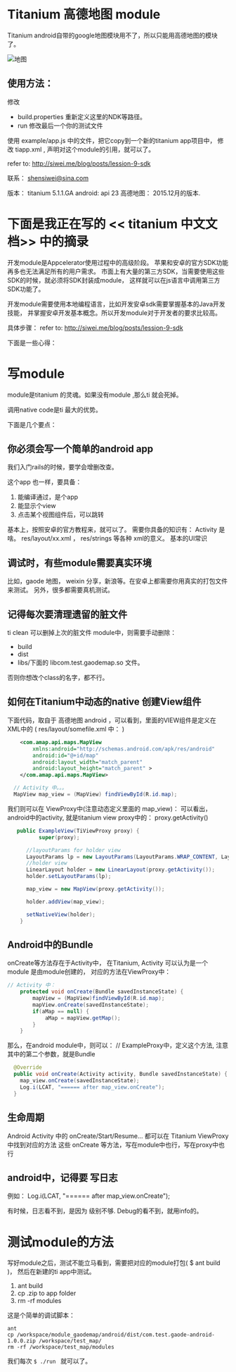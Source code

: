 # Titanium 高德地图 module

Titanium android自带的google地图模块用不了，所以只能用高德地图的模块了。

![地图](gaode_map.jpg)

## 使用方法：

修改
- build.properties  重新定义这里的NDK等路径。
- run               修改最后一个你的测试文件

使用 example/app.js 中的文件，把它copy到一个新的titanium app项目中，
修改 tiapp.xml , 声明对这个module的引用，就可以了。

refer to: http://siwei.me/blog/posts/lession-9-sdk

联系： shensiwei@sina.com

版本： titanium 5.1.1.GA
android: api 23
高德地图： 2015.12月的版本.

# 下面是我正在写的 << titanium 中文文档>> 中的摘录

开发module是Appcelerator使用过程中的高级阶段。
苹果和安卓的官方SDK功能再多也无法满足所有的用户需求。
市面上有大量的第三方SDK，当需要使用这些SDK的时候，就必须将SDK封装成module，
这样就可以在js语言中调用第三方SDK功能了。

开发module需要使用本地编程语言，比如开发安卓sdk需要掌握基本的Java开发技能，
并掌握安卓开发基本概念。所以开发module对于开发者的要求比较高。


具体步骤：
refer to: http://siwei.me/blog/posts/lession-9-sdk

下面是一些心得：

# 写module

module是titanium 的灵魂。如果没有module ,那么ti 就会死掉。

调用native code是ti 最大的优势。

下面是几个要点：

## 你必须会写一个简单的android app

我们入门rails的时候，要学会增删改查。

这个app 也一样，要具备：

1.  能编译通过，是个app
2.  能显示个view
3.  点击某个视图组件后，可以跳转

基本上，按照安卓的官方教程来，就可以了。
需要你具备的知识有：
Activity 是啥。
res/layout/xx.xml ， res/strings 等各种 xml的意义。
基本的UI常识

## 调试时，有些module需要真实环境

比如，gaode 地图， weixin 分享，新浪等。在安卓上都需要你用真实的打包文件来测试。
另外，很多都需要真机测试。

## 记得每次要清理遗留的脏文件

ti clean 可以删掉上次的脏文件
module中，则需要手动删除：

  - build
  - dist
  - libs/下面的 libcom.test.gaodemap.so 文件。

否则你想改个class的名字，都不行。

## 如何在Titanium中动态的native 创建View组件

下面代码，取自于 高德地图 android ，可以看到，里面的VIEW组件是定义在XML中的
( res/layout/somefile.xml 中： )
```xml
    <com.amap.api.maps.MapView
        xmlns:android="http://schemas.android.com/apk/res/android"
        android:id="@+id/map"
        android:layout_width="match_parent"
        android:layout_height="match_parent" >
    </com.amap.api.maps.MapView>
```
```java
  // Activity 中。。。
  MapView map_view = (MapView) findViewById(R.id.map);
```

我们则可以在 ViewProxy中(注意动态定义里面的 map_view)：
可以看出， android中的activity, 就是titanium view proxy中的： proxy.getActivity()

```java
   public ExampleView(TiViewProxy proxy) {
          super(proxy);

      //layoutParams for holder view
      LayoutParams lp = new LayoutParams(LayoutParams.WRAP_CONTENT, LayoutParams.WRAP_CONTENT);
      //holder view
      LinearLayout holder = new LinearLayout(proxy.getActivity());
      holder.setLayoutParams(lp);

      map_view = new MapView(proxy.getActivity());

      holder.addView(map_view);

      setNativeView(holder);
    }
```

## Android中的Bundle

onCreate等方法存在于Activity中， 在Titanium, Activity 可以认为是一个module
是由module创建的， 对应的方法在ViewProxy中：
```java
// Activity 中：
    protected void onCreate(Bundle savedInstanceState) {
        mapView = (MapView)findViewById(R.id.map);
        mapView.onCreate(savedInstanceState);
        if(aMap == null) {
            aMap = mapView.getMap();
        }
    }
```

那么，在android module中，则可以：
// ExampleProxy中，定义这个方法, 注意其中的第二个参数，就是Bundle

```java
  @Override
  public void onCreate(Activity activity, Bundle savedInstanceState) {
    map_view.onCreate(savedInstanceState);
    Log.i(LCAT, "====== after map_view.onCreate");
  }
```

## 生命周期

Android Activity 中的 onCreate/Start/Resume... 都可以在 Titanium ViewProxy
中找到对应的方法
这些  onCreate 等方法，写在module中也行，写在proxy中也行

## android中，记得要 写日志
例如：
    Log.i(LCAT, "====== after map_view.onCreate");

有时候，日志看不到，是因为 级别不够. Debug的看不到，就用info的。

# 测试module的方法

写好module之后，测试不能立马看到，需要把对应的module打包( $ ant build )，
然后在新建的ti app中测试。

1. ant build
2. cp .zip to app folder
3. rm -rf modules

这是个简单的调试脚本：
```
ant
cp /workspace/module_gaodemap/android/dist/com.test.gaode-android-1.0.0.zip /workspace/test_map/
rm -rf /workspace/test_map/modules
```

我们每次 `$ ./run ` 就可以了。
